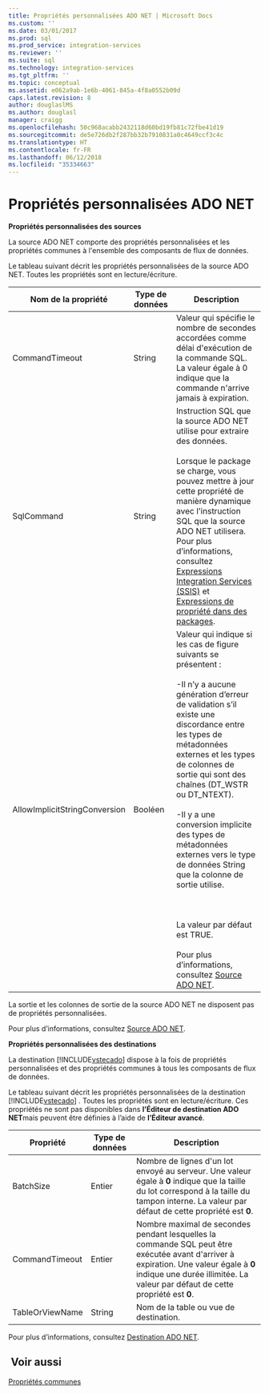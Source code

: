 ```yaml
---
title: Propriétés personnalisées ADO NET | Microsoft Docs
ms.custom: ''
ms.date: 03/01/2017
ms.prod: sql
ms.prod_service: integration-services
ms.reviewer: ''
ms.suite: sql
ms.technology: integration-services
ms.tgt_pltfrm: ''
ms.topic: conceptual
ms.assetid: e062a9ab-1e6b-4061-845a-4f8a0552b09d
caps.latest.revision: 8
author: douglaslMS
ms.author: douglasl
manager: craigg
ms.openlocfilehash: 50c968acabb2432118d60bd19fb81c72fbe41d19
ms.sourcegitcommit: de5e726db2f287bb32b7910831a0c4649ccf3c4c
ms.translationtype: HT
ms.contentlocale: fr-FR
ms.lasthandoff: 06/12/2018
ms.locfileid: "35334663"
---
```

# <a name="ado-net-custom-properties"></a>Propriétés personnalisées ADO NET
  **Propriétés personnalisées des sources**  
  
 La source ADO NET comporte des propriétés personnalisées et les propriétés communes à l'ensemble des composants de flux de données.  
  
 Le tableau suivant décrit les propriétés personnalisées de la source ADO NET. Toutes les propriétés sont en lecture/écriture.  
  
|Nom de la propriété|Type de données|Description|  
|-------------------|---------------|-----------------|  
|CommandTimeout|String|Valeur qui spécifie le nombre de secondes accordées comme délai d'exécution de la commande SQL. La valeur égale à 0 indique que la commande n'arrive jamais à expiration.|  
|SqlCommand|String|Instruction SQL que la source ADO NET utilise pour extraire des données.<br /><br /> Lorsque le package se charge, vous pouvez mettre à jour cette propriété de manière dynamique avec l'instruction SQL que la source ADO NET utilisera. Pour plus d’informations, consultez [Expressions Integration Services &#40;SSIS&#41;](../../integration-services/expressions/integration-services-ssis-expressions.md) et [Expressions de propriété dans des packages](../../integration-services/expressions/use-property-expressions-in-packages.md).|  
|AllowImplicitStringConversion|Booléen|Valeur qui indique si les cas de figure suivants se présentent :<br /><br /> -Il n’y a aucune génération d’erreur de validation s’il existe une discordance entre les types de métadonnées externes et les types de colonnes de sortie qui sont des chaînes (DT_WSTR ou DT_NTEXT).<br /><br /> -Il y a une conversion implicite des types de métadonnées externes vers le type de données String que la colonne de sortie utilise.<br /><br /> <br /><br /> La valeur par défaut est TRUE.<br /><br /> Pour plus d’informations, consultez [Source ADO NET](../../integration-services/data-flow/ado-net-source.md).|  
  
 La sortie et les colonnes de sortie de la source ADO NET ne disposent pas de propriétés personnalisées.  
  
 Pour plus d’informations, consultez [Source ADO NET](../../integration-services/data-flow/ado-net-source.md).  
  
 **Propriétés personnalisées des destinations**  
  
 La destination [!INCLUDE[vstecado](../../includes/vstecado-md.md)] dispose à la fois de propriétés personnalisées et des propriétés communes à tous les composants de flux de données.  
  
 Le tableau suivant décrit les propriétés personnalisées de la destination [!INCLUDE[vstecado](../../includes/vstecado-md.md)] . Toutes les propriétés sont en lecture/écriture. Ces propriétés ne sont pas disponibles dans **l’Éditeur de destination ADO NET**mais peuvent être définies à l’aide de **l’Éditeur avancé**.  
  
|Propriété|Type de données|Description|  
|--------------|---------------|-----------------|  
|BatchSize|Entier|Nombre de lignes d'un lot envoyé au serveur. Une valeur égale à **0** indique que la taille du lot correspond à la taille du tampon interne. La valeur par défaut de cette propriété est **0**.|  
|CommandTimeout|Entier|Nombre maximal de secondes pendant lesquelles la commande SQL peut être exécutée avant d'arriver à expiration. Une valeur égale à **0** indique une durée illimitée. La valeur par défaut de cette propriété est **0**.|  
|TableOrViewName|String|Nom de la table ou vue de destination.|  
  
 Pour plus d’informations, consultez [Destination ADO NET](../../integration-services/data-flow/ado-net-destination.md).  
  
## <a name="see-also"></a> Voir aussi  
 [Propriétés communes](http://msdn.microsoft.com/library/51973502-5cc6-4125-9fce-e60fa1b7b796)  
  
  
